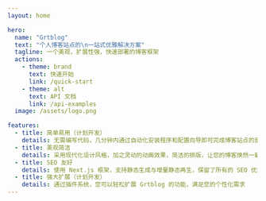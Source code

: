 ```yaml
---
layout: home

hero:
  name: "Grtblog"
  text: "个人博客站点的\n一站式优雅解决方案"
  tagline: 一个美观，扩展性强，快速部署的博客框架
  actions:
    - theme: brand
      text: 快速开始
      link: /quick-start
    - theme: alt
      text: API 文档
      link: /api-examples
  image: /assets/logo.png

features:
  - title: 简单易用（计划开发）
    details: 无需编写代码，几分钟内通过自动化安装程序和配置向导即可完成博客站点的部署
  - title: 美观简洁
    details: 采用现代化设计风格，加之灵动的动画效果，简洁的排版，让您的博客焕然一新
  - title: SEO 友好
    details: 使用 Next.js 框架，支持静态生成与增量静态再生，保留了所有的 SEO 优势
  - title: 强大扩展（计划开发）
    details: 通过插件系统，您可以轻松扩展 Grtblog 的功能，满足您的个性化需求
---
```


<style>

:root {
  --vp-home-hero-name-color: transparent;
  --vp-home-hero-name-background: -webkit-linear-gradient(120deg, #2052ff 30%, rgba(185,90,255,0.9));

  --vp-home-hero-image-background-image: linear-gradient(-45deg, #bd34fe 50%, #47caff 50%);
  --vp-home-hero-image-filter: blur(44px);
}

@media (min-width: 640px) {
  :root {
    --vp-home-hero-image-filter: blur(56px);
  }
}

@media (min-width: 960px) {
  :root {
    --vp-home-hero-image-filter: blur(68px);
  }
}
</style>
